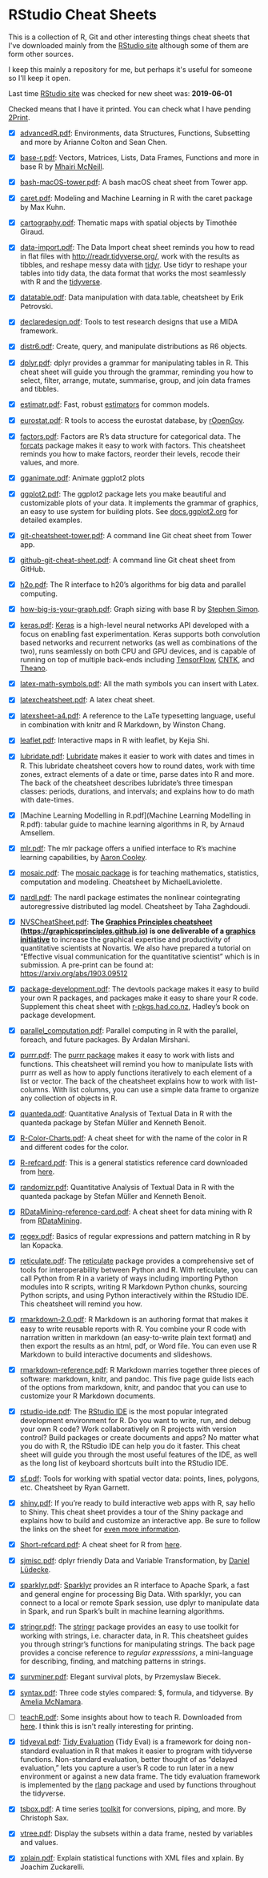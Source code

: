 # RStudio Cheat Sheets 

This is a collection of R, Git and other interesting things cheat sheets that I've downloaded mainly from the [RStudio site][] although some of them are form other sources. 

I keep this mainly a repository for me, but perhaps it's useful for someone so I'll keep it open. 

Last time [RStudio site][] was checked for new sheet was: **2019-06-01**

Checked means that I have it printed. You can check what I have pending [2Print](2Print.md). 

- [x] [advancedR.pdf](advancedR.pdf): Environments, data Structures, Functions, Subsetting and more by Arianne Colton and Sean Chen.
- [x] [base-r.pdf](base-r.pdf): Vectors, Matrices, Lists, Data Frames, Functions and more in base R by [Mhairi McNeill](http://mhairihmcneill.com/).
- [x] [bash-macOS-tower.pdf](bash-macOS-tower.pdf): A bash macOS cheat sheet from Tower app.
- [x] [caret.pdf](caret.pdf): Modeling and Machine Learning in R with the caret package by Max Kuhn.
- [x] [cartography.pdf](cartography.pdf): Thematic maps with spatial objects by Timothée Giraud.
- [x] [data-import.pdf](data-import.pdf): The Data Import cheat sheet reminds you how to read in flat files with http://readr.tidyverse.org/, work with the results as tibbles, and reshape messy data with [tidyr](http://tidyr.tidyverse.org/). Use tidyr to reshape your tables into tidy data, the data format that works the most seamlessly with R and the [tidyverse](http://tidyverse.org/). 
- [x] [datatable.pdf](datatable.pdf): Data manipulation with data.table, cheatsheet by  Erik Petrovski.
- [x] [declaredesign.pdf](declaredesign.pdf): Tools to test research designs that use a MIDA framework.
- [x] [distr6.pdf](distr6.pdf): Create, query, and manipulate distributions as R6 objects.
- [x] [dplyr.pdf](dplyr.pdf): dplyr provides a grammar for manipulating tables in R. This cheat sheet will guide you through the grammar, reminding you how to select, filter, arrange, mutate, summarise, group, and join data frames and tibbles. 
- [x] [estimatr.pdf](estimatr.pdf): Fast, robust [estimators](https://declaredesign.org/r/estimatr/) for common models.
- [x] [eurostat.pdf](eurostat.pdf): R tools to access the eurostat database, by [rOpenGov](http://ropengov.github.io/).
- [x] [factors.pdf](factors.pdf): Factors are R’s data structure for categorical data. The [forcats](https://forcats.tidyverse.org/) package makes it easy to work with factors. This cheatsheet reminds you how to make factors, reorder their levels, recode their values, and more.
- [x] [gganimate.pdf](gganimate.pdf): Animate ggplot2 plots
- [x] [ggplot2.pdf](ggplot2.pdf): The ggplot2 package lets you make beautiful and customizable plots of your data. It implements the grammar of graphics, an easy to use system for building plots. See [docs.ggplot2.org](http://docs.ggplot2.org/current/) for detailed examples. 
- [x] [git-cheatsheet-tower.pdf](git-cheatsheet-tower.pdf): A command line Git cheat sheet from Tower app. 
- [x] [github-git-cheat-sheet.pdf](github-git-cheat-sheet.pdf): A command line Git cheat sheet from GitHub.
- [x] [h2o.pdf](h2o.pdf): The R interface to h20’s algorithms for big data and parallel computing.
- [x] [how-big-is-your-graph.pdf](how-big-is-your-graph.pdf): Graph sizing with base R by [Stephen Simon](http://blog.pmean.com/cheatsheets/).
- [x] [keras.pdf](keras.pdf): [Keras](https://keras.io/) is a high-level neural networks API developed with a focus on enabling fast experimentation. Keras supports both convolution based networks and recurrent networks (as well as combinations of the two),  runs seamlessly on both CPU and GPU devices,  and is capable of running on top of multiple back-ends including [TensorFlow](https://github.com/tensorflow/tensorflow), [CNTK](https://github.com/Microsoft/cntk), and [Theano](https://github.com/Theano/Theano).
- [x] [latex-math-symbols.pdf](latex-math-symbols.pdf): All the math symbols you can insert with Latex. 
- [x] [latexcheatsheet.pdf](latexcheatsheet.pdf): A latex cheat sheet. 
- [x] [latexsheet-a4.pdf](latexsheet-a4.pdf): A reference to the LaTe  typesetting language, useful in combination with knitr and R Markdown, by Winston Chang.
- [x] [leaflet.pdf](leaflet.pdf): Interactive maps in R with leaflet, by Kejia Shi.
- [x] [lubridate.pdf](lubridate.pdf): [Lubridate](http://lubridate.tidyverse.org/) makes it easier to work with dates and times in R. This lubridate cheatsheet covers how to round dates, work with time zones, extract elements of a date or time, parse dates into R and more. The back of the cheatsheet describes lubridate’s three timespan classes: periods, durations, and intervals; and explains how to do math with date-times.
- [x] [Machine Learning Modelling in R.pdf](Machine Learning Modelling in R.pdf):  tabular guide to machine learning algorithms in R, by Arnaud Amsellem. 
- [x] [mlr.pdf](mlr.pdf): The mlr package offers a unified interface to R’s machine learning capabilities, by [Aaron Cooley](https://github.com/Prometheus77). 
- [x] [mosaic.pdf](mosaic.pdf): The [mosaic package](http://mosaic-web.org/) is for teaching mathematics, statistics, computation and modeling. Cheatsheet by MichaelLaviolette.
- [x] [nardl.pdf](nardl.pdf): The nardl package estimates the nonlinear cointegrating autoregressive distributed lag model. Cheatsheet by Taha Zaghdoudi.
- [x] [NVSCheatSheet.pdf](NVSCheatSheet.pdf): **The [Graphics Principles cheatsheet](https://github.com/GraphicsPrinciples/CheatSheet/blob/master/NVSCheatSheet.pdf) (https://graphicsprinciples.github.io) is one deliverable of a [graphics initiative](https://onlinelibrary.wiley.com/doi/full/10.1002/pst.1912)** to increase the graphical expertise and productivity of quantitative scientists at Novartis. We also have prepared a tutorial on “Effective visual communication for the quantitative scientist” which is in submission. A pre-print can be found at: https://arxiv.org/abs/1903.09512
- [x] [package-development.pdf](package-development.pdf): The devtools package makes it easy to build your own R packages, and packages make it easy to share your R code. Supplement this cheat sheet with [r-pkgs.had.co.nz](http://r-pkgs.had.co.nz/), Hadley’s book on package development.
- [x] [parallel_computation.pdf](parallel_computation.pdf): Parallel computing in R with the parallel, foreach, and future packages. By Ardalan Mirshani. 
- [x] [purrr.pdf](purrr.pdf): The [purrr package](http://purrr.tidyverse.org/) makes it easy to work with lists and functions. This cheatsheet will remind you how to manipulate lists with purrr as well as how to apply functions iteratively to each element of a list or vector. The back of the cheatsheet explains how to work with list-columns. With list columns, you can use a simple data frame to organize any collection of objects in R.
- [x] [quanteda.pdf](quanteda.pdf): Quantitative Analysis of Textual Data in R with the quanteda package by Stefan Müller and Kenneth Benoit.
- [x] [R-Color-Charts.pdf](R-Color-Charts.pdf): A cheat sheet for with the name of the color in R and different codes for the color. 
- [x] [R-refcard.pdf](R-refcard.pdf): This is a general statistics reference card downloaded from [here](http://www.u.arizona.edu/~kuchi/Courses/MAT167/Files/R-refcard.pdf). 
- [x] [randomizr.pdf](randomizr.pdf): Quantitative Analysis of Textual Data in R with the quanteda package by Stefan Müller and Kenneth Benoit.
- [x] [RDataMining-reference-card.pdf](RDataMining-reference-card.pdf): A cheat sheet for data mining with R from [RDataMining](http://www.rdatamining.com/docs/r-reference-card-for-data-mining).
- [x] [regex.pdf](regex.pdf): Basics of regular expressions and pattern matching in R by Ian Kopacka.
- [x] [reticulate.pdf](reticulate.pdf): The [reticulate](https://rstudio.github.io/reticulate/index.html) package provides a comprehensive set of tools for interoperability between Python and R. With reticulate, you can call Python from R in a variety of ways including importing Python modules into R scripts, writing R Markdown Python chunks, sourcing Python scripts, and using Python interactively within the RStudio IDE. This cheatsheet will remind you how. 
- [x] [rmarkdown-2.0.pdf](rmarkdown-2.0.pdf): R Markdown is an authoring format that makes it easy to write reusable reports with R. You combine your R code with narration written in markdown (an easy-to-write plain text format) and then export the results as an html, pdf, or Word file. You can even use R Markdown to build interactive documents and slideshows.
- [x] [rmarkdown-reference.pdf](rmarkdown-reference.pdf): R Markdown marries together three pieces of software: markdown, knitr, and pandoc. This five page guide lists each of the options from markdown, knitr, and pandoc that you can use to customize your R Markdown documents. 
- [x] [rstudio-ide.pdf](rstudio-ide.pdf): The [RStudio IDE](https://www.rstudio.com/products/rstudio/) is the most popular integrated development environment for R. Do you want to write, run, and debug your own R code? Work collaboratively on R projects with version control? Build packages or create documents and apps? No matter what you do with R, the RStudio IDE can help you do it faster. This cheat sheet will guide you through the most useful features of the IDE, as well as the long list of keyboard shortcuts built into the RStudio IDE.
- [x] [sf.pdf](sf.pdf): Tools for working with spatial vector data: points, lines, polygons, etc. Cheatsheet by Ryan Garnett.
- [x] [shiny.pdf](Shiny.pdf): If you’re ready to build interactive web apps with R, say hello to Shiny. This cheat sheet provides a tour of the Shiny package and explains how to build and customize an interactive app. Be sure to follow the links on the sheet for [even more information](http://shiny.rstudio.com/).
- [x] [Short-refcard.pdf](Short-refcard.pdf): A cheat sheet for R from [here](https://cran.r-project.org/doc/contrib/Short-refcard.pdf).
- [x] [sjmisc.pdf](sjmisc.pdf): dplyr friendly Data and Variable Transformation, by [Daniel Lüdecke](https://github.com/strengejacke). 
- [x] [sparklyr.pdf](sparklyr.pdf): [Sparklyr](http://spark.rstudio.com/) provides an R interface to Apache Spark, a fast and general engine for processing Big Data.  With sparklyr, you can connect to a local or remote Spark session, use dplyr to manipulate data in Spark, and run Spark’s built in machine learning algorithms.
- [x] [stringr.pdf](stringr.pdf): The [stringr](http://stringr.tidyverse.org/) package provides an easy to use toolkit for working with strings, i.e. character data, in R. This cheatsheet guides you through stringr’s functions for manipulating strings. The back page provides a concise reference to *regular expresssions*, a mini-language for describing, finding, and matching patterns in strings. 
- [x] [survminer.pdf](survminer.pdf): Elegant survival plots, by Przemyslaw Biecek.
- [x] [syntax.pdf](syntax.pdf): Three code styles compared: $, formula, and tidyverse. By [Amelia McNamara](http://www.science.smith.edu/~amcnamara/). 
- [ ] [teachR.pdf](teachR.pdf): Some insights about how to teach R. Downloaded from [here](https://github.com/GraphicsPrinciples/CheatSheet/blob/master/NVSCheatSheet.pdf). I think this is isn't really interesting for printing. 
- [x] [tidyeval.pdf](tidyeval.pdf): [Tidy Evaluation](https://tidyeval.tidyverse.org/) (Tidy Eval) is a framework for doing non-standard evaluation in R that makes it easier to program with tidyverse functions. Non-standard evaluation, better thought of as “delayed evaluation,” lets you capture a user’s R code to run later in a new environment or against a new data frame. The tidy evaluation framework is implemented by the [rlang](https://rlang.r-lib.org/) package and used by functions throughout the tidyverse.
- [x] [tsbox.pdf](tsbox.pdf): A time series [toolkit](https://www.tsbox.help/) for conversions, piping, and more. By Christoph Sax. 
- [x] [vtree.pdf](vtree.pdf): Display the subsets within a data frame, nested by variables and values.
- [x] [xplain.pdf](xplain.pdf): Explain statistical functions with XML files and xplain. By Joachim Zuckarelli. 



[RStudio site]: https://www.rstudio.com/resources/cheatsheets/
